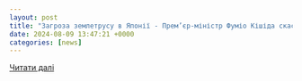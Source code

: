 ```yaml
---
layout: post
title: "Загроза землетрусу в Японії - Прем’єр-міністр Фуміо Кішіда скасував низку візитів - ZN.ua"
date: 2024-08-09 13:47:21 +0000
categories: [news]
---
```


[Читати далі](https://zn.ua/ukr/WORLD/japonija-hotujetsja-do-mozhlivoho-potuzhnoho-zemletrusu-premjer-kishida-skasuvav-pojizdku-do-tsentralnoji-aziji.html)
